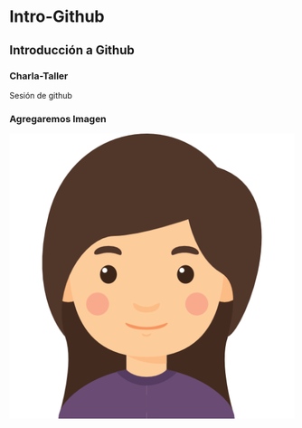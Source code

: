 # Intro-Github

## Introducción a Github

### Charla-Taller

 Sesión de github


### Agregaremos Imagen

![hack](img/chica.png)